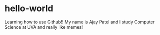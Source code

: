 # hello-world
Learning how to use Github!!
My name is Ajay Patel and I study Computer Science at UVA and really like memes!
